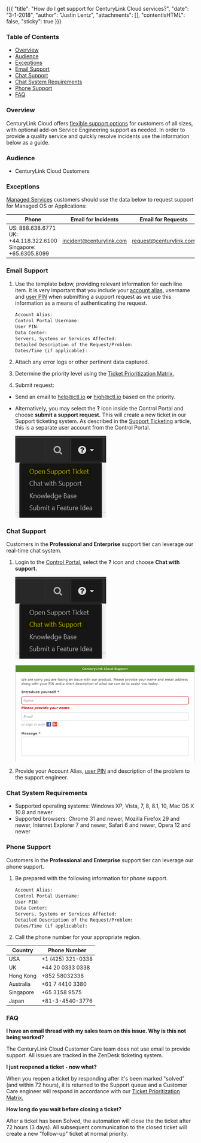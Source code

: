 {{{
  "title": "How do I get support for CenturyLink Cloud services?",
  "date": "3-1-2018",
  "author": "Justin Lentz",
  "attachments": [],
  "contentIsHTML": false,
  "sticky": true
}}}

### Table of Contents

* [Overview](#overview)
* [Audience](#audience)
* [Exceptions](#exceptions)
* [Email Support](#email-support)
* [Chat Support](#chat-support)
* [Chat System Requirements](#chat-system-requirements)
* [Phone Support](#phone-support)
* [FAQ](#faq)

### Overview
CenturyLink Cloud offers [flexible support options](//www.ctl.io/support/) for customers of all sizes, with optional add-on Service Engineering support as needed. In order to provide a quality service and quickly resolve incidents use the information below as a guide.  

### Audience

* CenturyLink Cloud Customers

### Exceptions
[Managed Services](//www.ctl.io/managed-services) customers should use the data below to request support for Managed OS or Applications:

**Phone**|**Email for Incidents**|**Email for Requests**
---------|---------|---------
US: 888.638.6771<br>UK: +44.118.322.6100<br>Singapore: +65.6305.8099| incident@centurylink.com | request@centurylink.com

### Email Support
1. Use the template below, providing relevant information for each line item.  It is very important that you include your [account alias,](../Support/determine-control-portal-alias.md) username and [user PIN](../Support/pin-authentication-for-support-requests.md) when submitting a support request as we use this information as a means of authenticating the request.

    ```
    Account Alias:
    Control Portal Username:
    User PIN:
    Data Center:
    Servers, Systems or Services Affected:
    Detailed Description of the Request/Problem:
    Dates/Time (if applicable):
    ```

2. Attach any error logs or other pertinent data captured.

3. Determine the priority level using the [Ticket Prioritization Matrix. ](../Support/ticket-prioritization-matrix.md)

4. Submit request:
* Send an email to [help@ctl.io](mailto:help@ctl.io) **or** [high@ctl.io](mailto:high@ctl.io) based on the priority.

* Alternatively, you may select the **?** icon inside the Control Portal and choose **submit a support request.** This will create a new ticket in our Support ticketing system. As described in the [Support Ticketing](../Support/zendesk-login-help-for-helpdesk-ticketing-and-kb-access.md) article, this is a separate user account from the Control Portal.

    ![submit a support request](../images/how-do-i-get-support-for-centurylink-cloud-services-01.PNG)

### Chat Support
Customers in the **Professional and Enterprise** support tier can leverage our real-time chat system.

1. Login to the [Control Portal](//control.ctl.io), select the **?** icon and choose **Chat with support.**

    ![Chat with support](../images/how-do-i-get-support-for-centurylink-cloud-services-02.PNG)

    ![chat dialog box](../images/how-do-i-get-support-for-centurylink-cloud-services-03.png)

2. Provide your Account Alias, [user PIN](../Support/pin-authentication-for-support-requests.md) and description of the problem to the support engineer.

### Chat System Requirements
* Supported operating systems: Windows XP, Vista, 7, 8, 8.1, 10, Mac OS X 10.8 and newer
* Supported browsers: Chrome 31 and newer, Mozilla Firefox 29 and newer, Internet Explorer 7 and newer, Safari 6 and newer, Opera 12 and newer

### Phone Support
Customers in the **Professional and Enterprise** support tier can leverage our phone support.

1. Be prepared with the following information for phone support.

    ```
    Account Alias:
    Control Portal Username:
    User PIN:
    Data Center:
    Servers, Systems or Services Affected:
    Detailed Description of the Request/Problem:
    Dates/Time (if applicable):
    ```

2. Call the phone number for your appropriate region.

**Country**|**Phone Number**
-----------|----------------
USA|+1 (425) 321-0338
UK|+44 20 0333 0338
Hong Kong|+852 58032338
Australia|+61 7 4410 3380
Singapore|+65 3158 9575
Japan|+81-3-4540-3776

### FAQ

**I have an email thread with my sales team on this issue. Why is this not being worked?**

The CenturyLink Cloud Customer Care team does not use email to provide support. All issues are tracked in the ZenDesk ticketing system.

**I just reopened a ticket - now what?**

When you reopen a ticket by responding after it's been marked "solved" (and within 72 hours), it is returned to the Support queue and a Customer Care engineer will respond in accordance with our [Ticket Prioritization Matrix. ](../Support/ticket-prioritization-matrix.md)

**How long do you wait before closing a ticket?**

After a ticket has been Solved, the automation will close the the ticket after 72 hours (3 days). All subsequent communication to the closed ticket will create a new "follow-up" ticket at normal priority.
